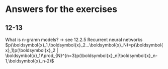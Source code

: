 # Answers for the exercises

## 12-13
What is n-gramn models? -> see 12.2.5 Recurrent neural networks  
$p(\boldsymbol{x}_1,\boldsymbol{x}_2...\boldsymbol{x}_N)=p(\boldsymbol{x}_1)p(\boldsymbol{x}_2 | \boldsymbol{x}_1)\prod_{N}^{n=3}p(\boldsymbol{x}_n|\boldsymbol{x}_n-1,\boldsymbol{x}_n-2)$
